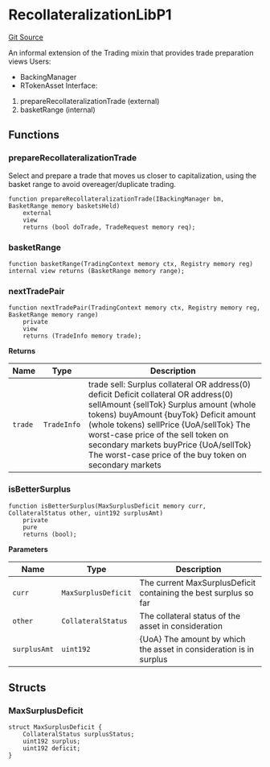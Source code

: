 # RecollateralizationLibP1
[Git Source](https://github.com/larrythecucumber321/protocol/blob/3222eb21fbb20ddd3d3fa2233072dfa96ea3e340/contracts/p1/mixins/RecollateralizationLib.sol)

An informal extension of the Trading mixin that provides trade preparation views
Users:
- BackingManager
- RTokenAsset
Interface:
1. prepareRecollateralizationTrade (external)
2. basketRange (internal)


## Functions
### prepareRecollateralizationTrade

Select and prepare a trade that moves us closer to capitalization, using the
basket range to avoid overeager/duplicate trading.


```solidity
function prepareRecollateralizationTrade(IBackingManager bm, BasketRange memory basketsHeld)
    external
    view
    returns (bool doTrade, TradeRequest memory req);
```

### basketRange


```solidity
function basketRange(TradingContext memory ctx, Registry memory reg) internal view returns (BasketRange memory range);
```

### nextTradePair


```solidity
function nextTradePair(TradingContext memory ctx, Registry memory reg, BasketRange memory range)
    private
    view
    returns (TradeInfo memory trade);
```
**Returns**

|Name|Type|Description|
|----|----|-----------|
|`trade`|`TradeInfo`|trade sell: Surplus collateral OR address(0) deficit Deficit collateral OR address(0) sellAmount {sellTok} Surplus amount (whole tokens) buyAmount {buyTok} Deficit amount (whole tokens) sellPrice {UoA/sellTok} The worst-case price of the sell token on secondary markets buyPrice {UoA/sellTok} The worst-case price of the buy token on secondary markets|


### isBetterSurplus


```solidity
function isBetterSurplus(MaxSurplusDeficit memory curr, CollateralStatus other, uint192 surplusAmt)
    private
    pure
    returns (bool);
```
**Parameters**

|Name|Type|Description|
|----|----|-----------|
|`curr`|`MaxSurplusDeficit`|The current MaxSurplusDeficit containing the best surplus so far|
|`other`|`CollateralStatus`|The collateral status of the asset in consideration|
|`surplusAmt`|`uint192`|{UoA} The amount by which the asset in consideration is in surplus|


## Structs
### MaxSurplusDeficit

```solidity
struct MaxSurplusDeficit {
    CollateralStatus surplusStatus;
    uint192 surplus;
    uint192 deficit;
}
```

